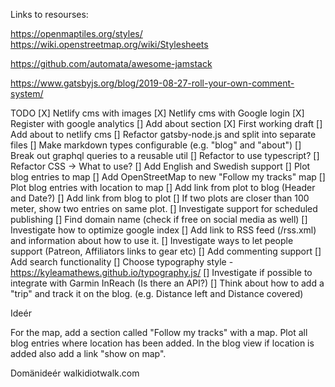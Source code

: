 Links to resourses:

https://openmaptiles.org/styles/
https://wiki.openstreetmap.org/wiki/Stylesheets

https://github.com/automata/awesome-jamstack

https://www.gatsbyjs.org/blog/2019-08-27-roll-your-own-comment-system/

TODO
[X] Netlify cms with images
[X]  Netlify cms with Google login
[X]  Register with google analytics
[]  Add about section
    [X] First working draft
    []  Add about to netlify cms
    []  Refactor gatsby-node.js and split into separate files
    []  Make markdown types configurable (e.g. "blog" and "about")
    []  Break out graphql queries to a reusable util
[]  Refactor to use typescript?
[]  Refactor CSS -> What to use?
[]  Add English and Swedish support
[]  Plot blog entries to map
    []  Add OpenStreetMap to new "Follow my tracks" map
    []  Plot blog entries with location to map
    []  Add link from plot to blog (Header and Date?)
    []  Add link from blog to plot
    []  If two plots are closer than 100 meter, show two entries on same plot.
[]  Investigate support for scheduled publishing
[]  Find domain name (check if free on social media as well)
[]  Investigate how to optimize google index
[]  Add link to RSS feed (/rss.xml) and information about how to use it.
[]  Investigate ways to let people support (Patreon, Affiliators links to gear etc)
[]  Add commenting support
[]  Add search functionality
[]  Choose typography style - https://kyleamathews.github.io/typography.js/
[]  Investigate if possible to integrate with Garmin InReach (Is there an API?)
[]  Think about how to add a "trip" and track it on the blog. (e.g. Distance left and Distance covered)

Ideér

For the map, add a section called "Follow my tracks" with a map. Plot all blog entries
where location has been added. In the blog view if location is added also add a link "show on map".

Domänideér
walkidiotwalk.com